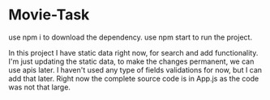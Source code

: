 # Movie-Task

use npm i to download the dependency.
use npm start to run the project.

In this project I have static data right now, for search and add functionality.
I'm just updating the static data, to make the changes permanent, we can use apis later.
I haven't used any type of fields validations for now, but I can add that later.
Right now the complete source code is in App.js as the code was not that large.
